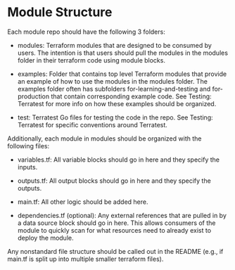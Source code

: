 # Module Structure

Each module repo should have the following 3 folders:

- modules: Terraform modules that are designed to be consumed by users. The intention is that users should pull the modules in the modules folder in their terraform code using module blocks.

- examples: Folder that contains top level Terraform modules that provide an example of how to use the modules in the modules folder. The examples folder often has subfolders for-learning-and-testing and for-production that contain corresponding example code. See Testing: Terratest for more info on how these examples should be organized.

- test: Terratest Go files for testing the code in the repo. See Testing: Terratest for specific conventions around Terratest.

Additionally, each module in modules should be organized with the following files:

- variables.tf: All variable blocks should go in here and they specify the inputs.

- outputs.tf: All output blocks should go in here and they specify the outputs.

- main.tf: All other logic should be added here.

- dependencies.tf (optional): Any external references that are pulled in by a data source block should go in here. This allows consumers of the module to quickly scan for what resources need to already exist to deploy the module.

Any nonstandard file structure should be called out in the README (e.g., if main.tf is split up into multiple smaller terraform files).
